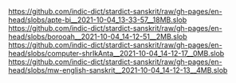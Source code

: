 https://github.com/indic-dict/stardict-sanskrit/raw/gh-pages/en-head/slobs/apte-bi__2021-10-04_13-33-57__18MB.slob  
https://github.com/indic-dict/stardict-sanskrit/raw/gh-pages/en-head/slobs/borooah__2021-10-04_14-12-51__2MB.slob  
https://github.com/indic-dict/stardict-sanskrit/raw/gh-pages/en-head/slobs/computer-shrIkAnta__2021-10-04_14-12-17__0MB.slob  
https://github.com/indic-dict/stardict-sanskrit/raw/gh-pages/en-head/slobs/mw-english-sanskrit__2021-10-04_14-12-13__4MB.slob  
